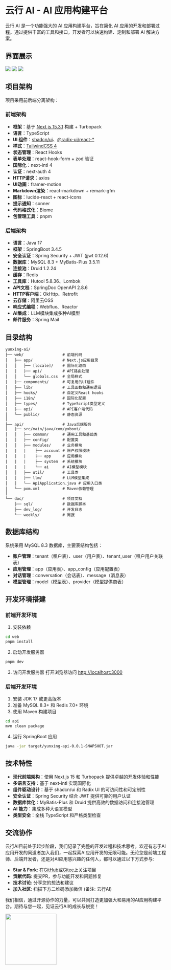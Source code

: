 # 云行 AI - AI 应用构建平台

云行 AI 是一个功能强大的 AI 应用构建平台，旨在简化 AI 应用的开发和部署过程。通过提供丰富的工具和接口，开发者可以快速构建、定制和部署 AI 解决方案。

## 界面展示
![](https://github.com/boyazuo/yunxing-ai/blob/main/web/public/images/login.png?raw=true)
![](https://github.com/boyazuo/yunxing-ai/blob/main/web/public/images/chat.png?raw=true)
![](https://github.com/boyazuo/yunxing-ai/blob/main/web/public/images/apps.png?raw=true)

## 项目架构

项目采用前后端分离架构：

### 前端架构

- **框架**：基于 [Next.js 15.3.1](https://nextjs.org) 构建 + Turbopack
- **语言**：TypeScript
- **UI 组件**：[shadcn/ui](https://ui.shadcn.com/)、[@radix-ui/react-*](https://www.radix-ui.com/)
- **样式**：[TailwindCSS 4](https://tailwindcss.com/)
- **状态管理**：React Hooks
- **表单处理**：react-hook-form + zod 验证
- **国际化**：next-intl 4
- **认证**：next-auth 4
- **HTTP请求**：axios
- **UI动画**：framer-motion
- **Markdown渲染**：react-markdown + remark-gfm
- **图标**：lucide-react + react-icons
- **提示通知**：sonner
- **代码格式化**：Biome
- **包管理工具**：pnpm

### 后端架构

- **语言**：Java 17
- **框架**：SpringBoot 3.4.5
- **安全认证**：Spring Security + JWT (jjwt 0.12.6)
- **数据库**：MySQL 8.3 + MyBatis-Plus 3.5.11
- **连接池**：Druid 1.2.24
- **缓存**：Redis
- **工具库**：Hutool 5.8.36、Lombok
- **API文档**：SpringDoc OpenAPI 2.8.6
- **HTTP客户端**：OkHttp、Retrofit
- **云存储**：阿里云OSS
- **响应式编程**：Webflux、Reactor
- **AI集成**：LLM模块集成多种AI模型
- **邮件服务**：Spring Mail

## 目录结构

```
yunxing-ai/
├── web/                 # 前端代码
│   ├── app/             # Next.js应用目录
│   │   ├── [locale]/    # 国际化路由
│   │   ├── api/         # API路由处理
│   │   └── globals.css  # 全局样式
│   ├── components/      # 可复用的UI组件
│   ├── lib/             # 工具函数和通用逻辑
│   ├── hooks/           # 自定义React hooks
│   ├── i18n/            # 国际化配置
│   ├── types/           # TypeScript类型定义
│   ├── api/             # API客户端代码
│   └── public/          # 静态资源
│
├── api/                 # Java后端服务
│   ├── src/main/java/com/yxboot/
│   │   ├── common/      # 通用工具和基础类
│   │   ├── config/      # 配置类
│   │   ├── modules/     # 业务模块
|   |   |    ├── account # 账户权限模块
|   |   |    ├── app     # 应用模块
|   |   |    ├── system  # 系统模块
|   |   |    └── ai      # AI模型模块
│   │   ├── util/        # 工具类
│   │   ├── llm/         # LLM模型集成
│   │   └── ApiApplication.java # 应用入口类
│   └── pom.xml          # Maven依赖管理
│
└── doc/                 # 项目文档
    ├── sql/             # 数据库脚本
    ├── dev_log/         # 开发日志
    └── weekly/          # 周报
```

## 数据库结构

系统采用 MySQL 8.3 数据库，主要表结构包括：

- **账户管理**：tenant（租户表）、user（用户表）、tenant_user（租户用户关联表）
- **应用管理**：app（应用表）、app_config（应用配置表）
- **对话管理**：conversation（会话表）、message（消息表）
- **模型管理**：model（模型表）、provider（模型提供商表）

## 开发环境搭建

### 前端开发环境

1. 安装依赖

```bash
cd web
pnpm install
```

2. 启动开发服务器

```bash
pnpm dev
```

3. 访问开发服务器
   打开浏览器访问 [http://localhost:3000](http://localhost:3000)

### 后端开发环境

1. 安装 JDK 17 或更高版本
2. 准备 MySQL 8.3+ 和 Redis 7.0+ 环境
3. 使用 Maven 构建项目

```bash
cd api
mvn clean package
```

4. 运行 SpringBoot 应用

```bash
java -jar target/yunxing-api-0.0.1-SNAPSHOT.jar
```

## 技术特性

- **现代前端架构**：使用 Next.js 15 和 Turbopack 提供卓越的开发体验和性能
- **多语言支持**：基于 next-intl 实现国际化
- **组件驱动设计**：基于 shadcn/ui 和 Radix UI 的可访问性和可定制性
- **安全认证**：Spring Security 结合 JWT 提供可靠的用户认证
- **数据库优化**：MyBatis-Plus 和 Druid 提供高效的数据访问和连接池管理
- **AI 能力**：集成多种大语言模型
- **类型安全**：全栈 TypeScript 和严格类型检查


## 交流协作

云行AI目前处于起步阶段，我们记录了完整的开发过程和技术思考。欢迎有志于AI应用开发的同道者加入我们，一起探索AI应用开发的无限可能。无论您是前端工程师、后端开发者，还是对AI应用感兴趣的任何人，都可以通过以下方式参与:

- **Star & Fork**: 在[GitHub](https://github.com/boyazuo/yunxing-ai)或[Gitee](https://gitee.com/yxboot/yunxing-ai)上关注项目
- **贡献代码**: 提交PR，参与功能开发和问题修复
- **技术讨论**: 分享您的想法和建议
- **加入社区**: 扫描下方二维码添加微信 (备注: 云行AI)

我们相信，通过开源协作的力量，可以共同打造更加强大和易用的AI应用构建平台。期待与您一起，见证云行AI的成长与蜕变！

<img src="https://yxboot-oss.oss-cn-beijing.aliyuncs.com/images/weixin-boya.png" width="160" />
